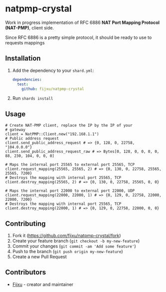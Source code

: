 # natpmp-crystal

Work in progress implementation of RFC 6886 **NAT Port Mapping Protocol (NAT-PMP)**, client side.

Since RFC 6886 is a pretty simple protocol, it should be ready to use to requests mappings

## Installation

1. Add the dependency to your `shard.yml`:

   ```yaml
   dependencies:
     test:
       github: fijxu/natpmp-crystal
   ```

2. Run `shards install`

## Usage

```crystal
# Create NAT-PMP client, replace the IP by the IP of your
# gateway
client = NatPMP::Client.new("192.168.1.1")
# Public address request
client.send_public_address_request # => {0, 128, 0, 22758, "104.0.0.0"}
client.send_public_address_request_raw # => Bytes[0, 128, 0, 0, 0, 0, 88, 230, 104, 0, 0, 0]

# Maps the internal port 25565 to external port 25565, TCP
client.request_mapping(25565, 25565, 2) # => {0, 130, 0, 22758, 25565, 25565, 7200}
# Destroys the mapping with internal port 25565, TCP
client.destroy_mapping(25565, 2) # => {0, 130, 0, 22758, 25565, 0, 0}

# Maps the internal port 22000 to external port 22000, UDP
client.request_mapping(22000, 22000, 1) # => {0, 129, 0, 22758, 22000, 22000, 7200}
# Destroys the mapping with internal port 25565, TCP
client.destroy_mapping(22000, 1) # => {0, 129, 0, 22758, 22000, 0, 0}
```

## Contributing

1. Fork it (<https://github.com/fijxu/natpmp-crystal/fork>)
2. Create your feature branch (`git checkout -b my-new-feature`)
3. Commit your changes (`git commit -am 'Add some feature'`)
4. Push to the branch (`git push origin my-new-feature`)
5. Create a new Pull Request

## Contributors

- [Fijxu](https://github.com/fijxu) - creator and maintainer
